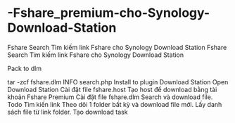 # -Fshare_premium-cho-Synology-Download-Station
Fshare Search Tìm kiếm link Fshare cho Synology Download Station
Fshare Search
Tìm kiếm link Fshare cho Synology Download Station

Pack to dlm

tar -zcf fshare.dlm INFO search.php
Install to plugin Download Station
Open Download Station
Cài đặt file fshare.host Tạo host để download bằng tài khoản Fshare Premium
Cài đặt file fshare.dlm Search và download file.
Todo
 Tìm kiến link
 Theo dõi 1 folder bất kỳ và download file mới.
 Lấy danh sách file từ link folder. Tạo download task
